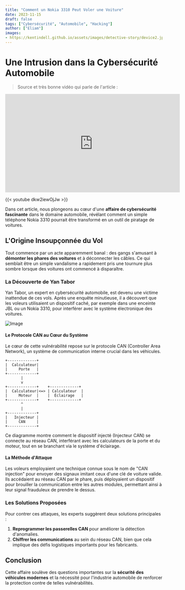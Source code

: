 ```yaml
---
title: "Comment un Nokia 3310 Peut Voler une Voiture"
date: 2023-11-15
draft: false
tags: ["Cybersécurité", "Automobile", "Hacking"]
author: ["Eliam"]
images:
- https://kentindell.github.io/assets/images/detective-story/device2.jpg
---
```



# **Une Intrusion dans la Cybersécurité Automobile**

>Source et très bonne vidéo qui parle de l'article :

<iframe width="560" height="315" src="https://www.youtube.com/embed/dkw2iewOjJw?si=Fz_gMW7N28-TMydI" title="YouTube video player" frameborder="0" allow="accelerometer; autoplay; clipboard-write; encrypted-media; gyroscope; picture-in-picture; web-share" allowfullscreen></iframe>

{{< youtube dkw2iewOjJw >}}




Dans cet article, nous plongeons au cœur d'une **affaire de cybersécurité fascinante** dans le domaine automobile, révélant comment un simple téléphone Nokia 3310 pourrait être transformé en un outil de piratage de voitures.

## L'Origine Insoupçonnée du Vol

Tout commence par un acte apparemment banal : des gangs s'amusant à **démonter les phares des voitures** et à déconnecter les câbles. Ce qui semblait être un simple vandalisme a rapidement pris une tournure plus sombre lorsque des voitures ont commencé à disparaître.

### La Découverte de Yan Tabor

Yan Tabor, un expert en cybersécurité automobile, est devenu une victime inattendue de ces vols. Après une enquête minutieuse, il a découvert que les voleurs utilisaient un dispositif caché, par exemple dans une enceinte JBL ou un Nokia 3310, pour interférer avec le système électronique des voitures.

![Image](https://kentindell.github.io/assets/images/detective-story/device2.jpg)


#### Le Protocole CAN au Cœur du Système

Le cœur de cette vulnérabilité repose sur le protocole CAN (Controller Area Network), un système de communication interne crucial dans les véhicules.

```
+-------------+
|  Calculateur|
|     Porte   |
+-------------+
       |
       v
+-------------+    +-------------+
|  Calculateur|<=> | Calculateur  |
|     Moteur  |    |  Éclairage   |
+-------------+    +-------------+
       ^
       |
+-------------+
|   Injecteur |
|     CAN     |
+-------------+
```

Ce diagramme montre comment le dispositif injecté (Injecteur CAN) se connecte au réseau CAN, interférant avec les calculateurs de la porte et du moteur, tout en se branchant via le système d'éclairage.

#### La Méthode d'Attaque

Les voleurs employaient une technique connue sous le nom de "CAN injection" pour envoyer des signaux imitant ceux d'une clé de voiture valide. Ils accédaient au réseau CAN par le phare, puis déployaient un dispositif pour brouiller la communication entre les autres modules, permettant ainsi à leur signal frauduleux de prendre le dessus.

### Les Solutions Proposées

Pour contrer ces attaques, les experts suggèrent deux solutions principales :
1. **Reprogrammer les passerelles CAN** pour améliorer la détection d'anomalies.
2. **Chiffrer les communications** au sein du réseau CAN, bien que cela implique des défis logistiques importants pour les fabricants.

## Conclusion

Cette affaire soulève des questions importantes sur la **sécurité des véhicules modernes** et la nécessité pour l'industrie automobile de renforcer la protection contre de telles vulnérabilités.
